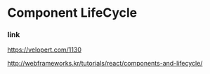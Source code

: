 Component LifeCycle
===================
### link

  https://velopert.com/1130

  http://webframeworks.kr/tutorials/react/components-and-lifecycle/
